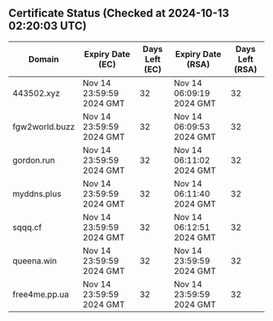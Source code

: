 ## Certificate Status (Checked at 2024-10-13 02:20:03 UTC)
| Domain | Expiry Date (EC) | Days Left (EC) | Expiry Date (RSA) | Days Left (RSA) |
|--------|-------------------|----------------|--------------------|--------------------|
| 443502.xyz | Nov 14 23:59:59 2024 GMT | 32 | Nov 14 06:09:19 2024 GMT | 32 |
| fgw2world.buzz | Nov 14 23:59:59 2024 GMT | 32 | Nov 14 06:09:53 2024 GMT | 32 |
| gordon.run | Nov 14 23:59:59 2024 GMT | 32 | Nov 14 06:11:02 2024 GMT | 32 |
| myddns.plus | Nov 14 23:59:59 2024 GMT | 32 | Nov 14 06:11:40 2024 GMT | 32 |
| sqqq.cf | Nov 14 23:59:59 2024 GMT | 32 | Nov 14 06:12:51 2024 GMT | 32 |
| queena.win | Nov 14 23:59:59 2024 GMT | 32 | Nov 14 23:59:59 2024 GMT | 32 |
| free4me.pp.ua | Nov 14 23:59:59 2024 GMT | 32 | Nov 14 23:59:59 2024 GMT | 32 |
